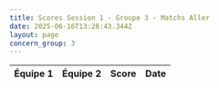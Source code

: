 ```yaml
---
title: Scores Session 1 - Groupe 3 - Matchs Aller
date: 2025-06-16T13:28:43.344Z
layout: page
concern_group: 3
---
```




| Équipe 1 | Équipe 2 | Score | Date |
|----------|----------|-------|------|

